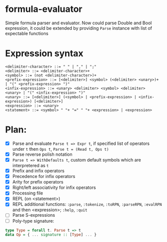 # formula-evaluator
Simple formula parser and evaluator.
Now could parse Double and Bool expression,
it could be extended by providing `Parse` instance with list of expectable functions
# Expression syntax
```
<delimiter-character> ::= " " | "," | ";"
<delimiter> ::= <delimiter-character>+
<symbol> ::= (not <delimiter-character>)+
<prefix-expression> ::= [<delimiter>] <symbol> (<delimiter> <unary>)+ | "(" <prefix-expression> ")"
<infix-expression> ::= <unary> <delimiter> <symbol> <delimiter> <unary> | "(" <infix-expression> ")"
<unary> ::= [<delimiter>] (<symbol> | <prefix-expression> | <infix-expression>) [<delimiter>]
<expression> ::= <unary>
<statement> ::= <symbol> " "+ "=" " "+ <expression> | <expression>
```
# Plan:
- [x] Parse and evaluate `Parse t => Expr t`, if specified list of operators under `t` then `Ops t`, `Parse t = (Read t, Ops t)`
- [x] Parse reverse polish notation
- [x] `Parse t => WithDefaults t`, custom default symbols which are interpretered as `t`
- [x] Prefix and infix operators
- [x] Precedence for infix operators
- [x] Arity for prefix operators
- [x] Right/left associativity for infix operators
- [x] Processing file
- [x] REPL (on \<statement\>)
- [x] REPL additional functions: `:parse`, `:tokenize`, `:toRPN`, `:parseRPN`, `:evalRPN` and then \<expression\>; `:help`, `:quit`
- [ ] Parse S-expressions
- [ ] Poly-type signature:
```haskell
type Type = forall t. Parse t => t
data Op = { ... signature :: [Type] ... }
```
